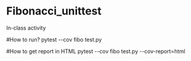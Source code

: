 # Fibonacci_unittest
In-class activity

#How to run?
pytest --cov fibo test.py

#How to get report in HTML
pytest --cov fibo test.py --cov-report=html

